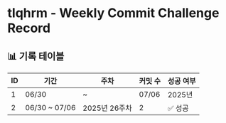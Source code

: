 # tlqhrm - Weekly Commit Challenge Record

## 📊 기록 테이블

| ID | 기간 | 주차 | 커밋 수 | 성공 여부 |
| --- | --- | --- | --- | --- |
| 1 | 06/30 | ~ | 07/06 | 2025년 |
| 2 | 06/30 ~ 07/06 | 2025년 26주차 | 2 | ✅ 성공 |
